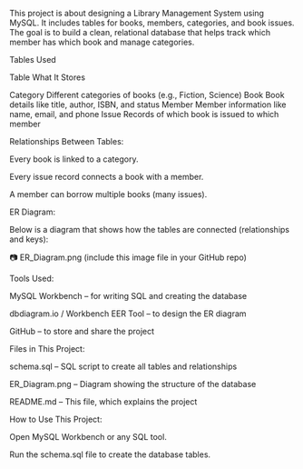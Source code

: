 This project is about designing a Library Management System using MySQL. It includes tables for books, members, categories, and book issues. The goal is to build a clean, relational database that helps track which member has which book and manage categories.

Tables Used

Table	What It Stores

Category	Different categories of books (e.g., Fiction, Science)
Book	Book details like title, author, ISBN, and status
Member	Member information like name, email, and phone
Issue	Records of which book is issued to which member

Relationships Between Tables:

Every book is linked to a category.

Every issue record connects a book with a member.

A member can borrow multiple books (many issues).

ER Diagram:

Below is a diagram that shows how the tables are connected (relationships and keys):

📷 ER_Diagram.png (include this image file in your GitHub repo)

Tools Used:

MySQL Workbench – for writing SQL and creating the database

dbdiagram.io / Workbench EER Tool – to design the ER diagram

GitHub – to store and share the project

Files in This Project:

schema.sql – SQL script to create all tables and relationships

ER_Diagram.png – Diagram showing the structure of the database

README.md – This file, which explains the project

How to Use This Project:

Open MySQL Workbench or any SQL tool.

Run the schema.sql file to create the database tables.
